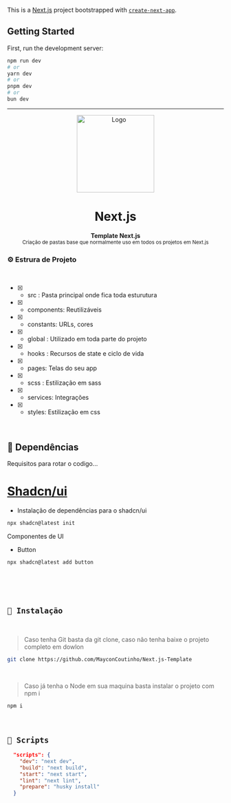This is a [Next.js](https://nextjs.org) project bootstrapped with [`create-next-app`](https://nextjs.org/docs/app/api-reference/cli/create-next-app).

## Getting Started

First, run the development server:

```bash
npm run dev
# or
yarn dev
# or
pnpm dev
# or
bun dev
```
---
<p align="center">
  <img src="https://user-images.githubusercontent.com/60453269/233435469-3fc9cde3-1695-427e-87bd-e12508afbdc5.png" alt="Logo" width="180" height="180" />
</p>

<h1 align="center"> Next.js </h1>

<a id="Sumário"></a>

<p align="center">
  <b> Template Next.js </b></br>
  <sub> Criação de pastas base que normalmente uso em todos os projetos em Next.js
  <sub>
</p>

### ⚙ Estrura de Projeto

<br/>

- [x] - src : Pasta principal onde fica toda esturutura
- [x] - components: Reutilizáveis
- [x] - constants: URLs, cores
- [x] - global : Utilizado em toda parte do projeto
- [x] - hooks : Recursos de state e ciclo de vida
- [x] - pages: Telas do seu app
- [x] - scss : Estilização em sass
- [x] - services: Integrações
- [x] - styles: Estilização em css

<br/>


<a id="Dependências"></a>
## 🧪 Dependências
Requisitos para rotar o codigo...


# [Shadcn/ui](https://ui.shadcn.com/docs/installation/next)

- Instalação de dependências para o shadcn/ui

```bash
npx shadcn@latest init
```

Componentes de UI
- Button 
```bash
npx shadcn@latest add button
```




<br/>
<br/>


<br/>

## `📖 Instalação` 
  
  
  <br /> 

> Caso tenha Git basta da git clone, caso não tenha baixe o projeto completo em dowlon

```BASH
git clone https://github.com/MayconCoutinho/Next.js-Template
```

<br /> 

> Caso já tenha o Node em sua maquina basta instalar o projeto com npm i

```BASH
npm i 
```

<br /> 

## `📖 Scripts` 

```JSON
  "scripts": {
    "dev": "next dev",
    "build": "next build",
    "start": "next start",
    "lint": "next lint",
    "prepare": "husky install"
  }

```

<br/>

